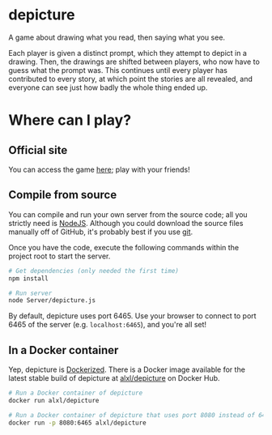 # depicture
A game about drawing what you read, then saying what you see.

Each player is given a distinct prompt, which they attempt to depict in a drawing. Then, the drawings are shifted between players, who now have to guess what the prompt was. This continues until every player has contributed to every story, at which point the stories are all revealed, and everyone can see just how badly the whole thing ended up.

# Where can I play?
## Official site
You can access the game [here](https://depicture.itsalxl.com); play with your friends!
## Compile from source
You can compile and run your own server from the source code; all you strictly need is [NodeJS](https://nodejs.org/). Although you could download the source files manually off of GitHub, it's probably best if you use [git](https://git-scm.com/).

Once you have the code, execute the following commands within the project root to start the server.
```sh
# Get dependencies (only needed the first time)
npm install

# Run server
node Server/depicture.js
```
By default, depicture uses port 6465. Use your browser to connect to port 6465 of the server (e.g. `localhost:6465`), and you're all set!

## In a Docker container
Yep, depicture is [Dockerized](https://www.docker.com/). There is a Docker image available for the latest stable build of depicture at [alxl/depicture](https://hub.docker.com/repository/docker/alxl/depicture) on Docker Hub.
```sh
# Run a Docker container of depicture
docker run alxl/depicture

# Run a Docker container of depicture that uses port 8080 instead of 6465
docker run -p 8080:6465 alxl/depicture
```